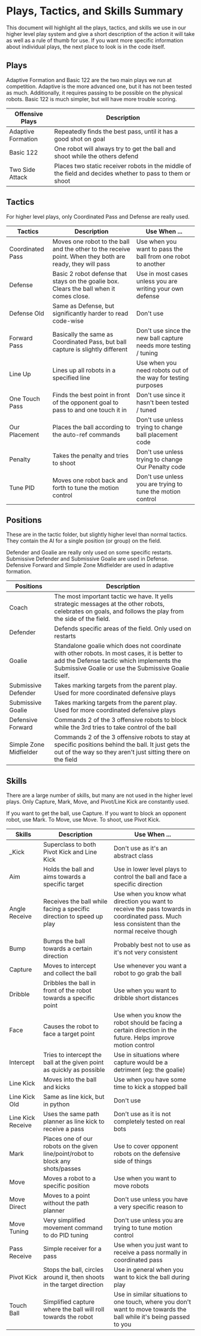 # Plays, Tactics, and Skills Summary
This document will highlight all the plays, tactics, and skills we use in our higher level play system and give a short description of the action it will take as well as a rule of thumb for use. If you want more specific information about individual plays, the next place to look is in the code itself.

## Plays
Adaptive Formation and Basic 122 are the two main plays we run at competition. Adaptive is the more advanced one, but it has not been tested as much. Additionally, it requires passing to be possible on the physical robots. Basic 122 is much simpler, but will have more trouble scoring.

| Offensive Plays    | Description |
| ------------------ | ----------- |
| Adaptive Formation | Repeatedly finds the best pass, until it has a good shot on goal |
| Basic 122          | One robot will always try to get the ball and shoot while the others defend |
| Two Side Attack    | Places two static receiver robots in the middle of the field and decides whether to pass to them or shoot |

## Tactics
For higher level plays, only Coordinated Pass and Defense are really used.

| Tactics          | Description | Use When ... |
| ---------------- | ----------- | ------------ |
| Coordinated Pass | Moves one robot to the ball and the other to the receive point. When they both are ready, they will pass | Use when you want to pass the ball from one robot to another |
| Defense          | Basic 2 robot defense that stays on the goalie box. Clears the ball when it comes close. | Use in most cases unless you are writing your own defense |
| Defense Old      | Same as Defense, but significantly harder to read code-wise | Don't use |
| Forward Pass     | Basically the same as Coordinated Pass, but ball capture is slightly different | Don't use since the new ball capture needs more testing / tuning |
| Line Up          | Lines up all robots in a specified line | Use when you need robots out of the way for testing purposes |
| One Touch Pass   | Finds the best point in front of the opponent goal to pass to and one touch it in | Don't use since it hasn't been tested / tuned |
| Our Placement    | Places the ball according to the auto-ref commands | Don't use unless trying to change ball placement code |
| Penalty          | Takes the penalty and tries to shoot | Don't use unless trying to change Our Penalty code |
| Tune PID         | Moves one robot back and forth to tune the motion control | Don't use unless you are trying to tune the motion control |


## Positions
These are in the tactic folder, but slightly higher level than normal tactics. They contain the AI for a single position (or group) on the field. 

Defender and Goalie are really only used on some specific restarts. Submissive Defender and Submissive Goalie are used in Defense. Defensive Forward and Simple Zone Midfielder are used in adaptive formation.

| Positions              | Description |
| ---------------------- | ----------- |
| Coach                  | The most important tactic we have. It yells strategic messages at the other robots, celebrates on goals, and follows the play from the side of the field. | 
| Defender               | Defends specific areas of the field. Only used on restarts |
| Goalie                 | Standalone goalie which does not coordinate with other robots. In most cases, it is better to add the Defense tactic which implements the Submissive Goalie or use the Submissive Goalie itself. |
| Submissive Defender    | Takes marking targets from the parent play. Used for more coordinated defensive plays |
| Submissive Goalie      | Takes marking targets from the parent play. Used for more coordinated defensive plays |
| Defensive Forward      | Commands 2 of the 3 offensive robots to block while the 3rd tries to take control of the ball |
| Simple Zone Midfielder | Commands 2 of the 3 offensive robots to stay at specific positions behind the ball. It just gets the out of the way so they aren't just sitting there on the field |

## Skills
There are a large number of skills, but many are not used in the higher level plays. Only Capture, Mark, Move, and Pivot/Line Kick are constantly used.

If you want to get the ball, use Capture. If you want to block an opponent robot, use Mark. To Move, use Move. To shoot, use Pivot Kick.


| Skills            | Description | Use When ... |
| ----------------- | ----------- | ------------ |
| _Kick             | Superclass to both Pivot Kick and Line Kick | Don't use as it's an abstract class |
| Aim               | Holds the ball and aims towards a specific target | Use in lower level plays to control the ball and face a specific direction |
| Angle Receive     | Receives the ball while facing a specific direction to speed up play | Use when you know what direction you want to receive the pass towards in coordinated pass. Much less consistent than the normal receive though |
| Bump              | Bumps the ball towards a certain direction | Probably best not to use as it's not very consistent |
| Capture           | Moves to intercept and collect the ball | Use whenever you want a robot to go grab the ball |
| Dribble           | Dribbles the ball in front of the robot towards a specific point | Use when you want to dribble short distances |
| Face              | Causes the robot to face a target point | Use when you know the robot should be facing a certain direction in the future. Helps improve motion control |
| Intercept         | Tries to intercept the ball at the given point as quickly as possible | Use in situations where capture would be a detriment (eg: the goalie) |
| Line Kick         | Moves into the ball and kicks | Use when you have some time to kick a stopped ball |
| Line Kick Old     | Same as line kick, but in python | Don't use |
| Line Kick Receive | Uses the same path planner as line kick to receive a pass | Don't use as it is not completely tested on real bots |
| Mark              | Places one of our robots on the given line/point/robot to block any shots/passes | Use to cover opponent robots on the defensive side of things |
| Move              | Moves a robot to a specific position | Use when you want to move robots |
| Move Direct       | Moves to a point without the path planner | Don't use unless you have a very specific reason to |
| Move Tuning       | Very simplified movement command to do PID tuning | Don't use unless you are trying to tune motion control |
| Pass Receive      | Simple receiver for a pass | Use when you just want to receive a pass normally in coordinated pass |
| Pivot Kick        | Stops the ball, circles around it, then shoots in the target direction | Use in general when you want to kick the ball during play |
| Touch Ball        | Simplified capture where the ball will roll towards the robot | Use in similar situations to one touch, where you don't want to move towards the ball while it's being passed to you |

